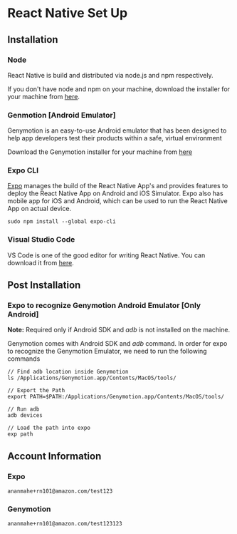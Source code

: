 # React Native Set Up

## Installation

### Node

React Native is build and distributed via node.js and npm respectively.

If you don't have node and npm on your machine, download the installer for your machine from [here](https://nodejs.org/en/download/).

### Genmotion [Android Emulator]

Genymotion is an easy-to-use Android emulator that has been designed to help app developers test their products within a safe, virtual environment

Download the Genymotion installer for your machine from [here](https://www.genymotion.com/download/)

### Expo CLI

[Expo](https://docs.expo.io/versions/latest/) manages the build of the React Native App's and provides features to deploy the React Native App on Android and iOS Simulator. Expo also has mobile app for iOS and Android, which can be used to run the React Native App on actual device.


```
sudo npm install --global expo-cli
```

### Visual Studio Code

VS Code is one of the good editor for writing React Native. You can download it from [here](https://code.visualstudio.com/Download).


## Post Installation

### Expo to recognize Genymotion Android Emulator [Only Android]

**Note:** Required only if Android SDK and *adb* is not installed on the machine.

Genymotion comes with Android SDK and *adb* command. In order for expo to recognize the Genymotion Emulator, we need to run the following commands

```
// Find adb location inside Genymotion
ls /Applications/Genymotion.app/Contents/MacOS/tools/

// Export the Path
export PATH=$PATH:/Applications/Genymotion.app/Contents/MacOS/tools/

// Run adb
adb devices

// Load the path into expo
exp path

```

## Account Information
### Expo
```
ananmahe+rn101@amazon.com/test123
```

### Genymotion
```
ananmahe+rn101@amazon.com/test123123
```
